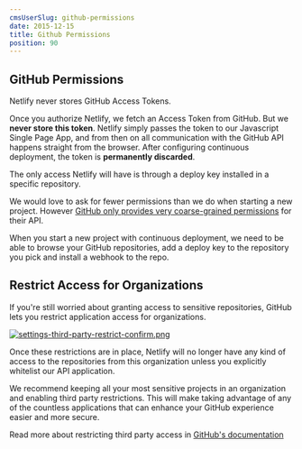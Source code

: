 ```yaml
---
cmsUserSlug: github-permissions
date: 2015-12-15 
title: Github Permissions
position: 90
---
```


## GitHub Permissions

Netlify never stores GitHub Access Tokens.

Once you authorize Netlify, we fetch an Access Token from GitHub. But we **never store this token**. Netlify simply passes the token to our Javascript Single Page App, and from then on all communication with the GitHub API happens straight from the browser. After configuring continuous deployment, the token is **permanently discarded**.

The only access Netlify will have is through a deploy key installed in a specific repository.

We would love to ask for fewer permissions than we do when starting a new project. However [GitHub only provides very coarse-grained permissions](http://developer.github.com/v3/oauth/#scopes) for their API.

When you start a new project with continuous deployment, we need to be able to browse your GitHub repositories, add a deploy key to the repository you pick and install a webhook to the repo.

## Restrict Access for Organizations

If you're still worried about granting access to sensitive repositories, GitHub lets you restrict application access for organizations.

[![settings-third-party-restrict-confirm.png](/img/docs/settings-third-party-restrict-confirm.png)
](https://help.github.com/articles/about-third-party-application-restrictions/)

Once these restrictions are in place, Netlify will no longer have any kind of access to the repositories from this organization unless you explicitly whitelist our API application.

We recommend keeping all your most sensitive projects in an organization and enabling third party restrictions. This will make taking advantage of any of the countless applications that can enhance your GitHub experience easier and more secure.

Read more about restricting third party access in [GitHub's documentation](https://help.github.com/articles/about-third-party-application-restrictions/)
